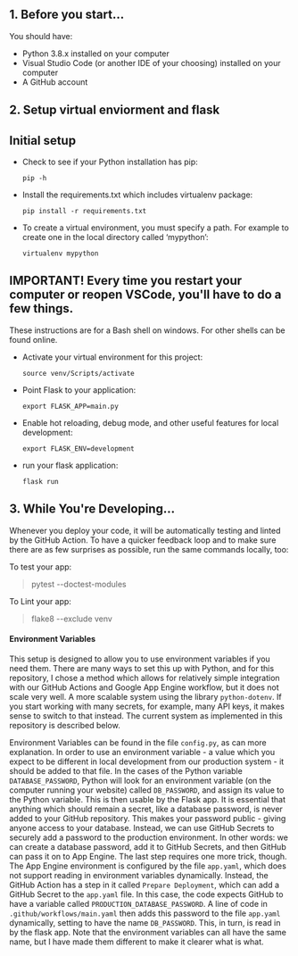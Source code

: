 ## 1. Before you start... 

You should have:
- Python 3.8.x installed on your computer 
- Visual Studio Code (or another IDE of your choosing) installed on your computer 
- A GitHub account

## 2. Setup virtual enviorment and flask

## Initial setup
- Check to see if your Python installation has pip:

    `pip -h`

- Install the requirements.txt which includes virtualenv package:

    `pip install -r requirements.txt`

- To create a virtual environment, you must specify a path. For example to create one in the local directory called ‘mypython’:

    `virtualenv mypython`


## IMPORTANT! Every time you restart your computer or reopen VSCode, you'll have to do a few things. 
These instructions are for a Bash shell on windows. For other shells can be found online. 

- Activate your virtual environment for this project: 
   
    `source venv/Scripts/activate`

- Point Flask to your application: 

    `export FLASK_APP=main.py`
    
- Enable hot reloading, debug mode, and other useful features for local development:  

    `export FLASK_ENV=development`
     
- run your flask application: 

    `flask run`

## 3. While You're Developing... 

Whenever you deploy your code, it will be automatically testing and linted by the GitHub Action. To have a quicker feedback loop and to make sure there are as few surprises as possible, run the same commands locally, too:

To test your app: 

> pytest --doctest-modules

To Lint your app: 
> flake8 --exclude venv 

#### Environment Variables 
This setup is designed to allow you to use environment variables if you need them. There are many ways to set this up with Python, and for this repository, I chose a method which allows for relatively simple integration with our GitHub Actions and Google App Engine workflow, but it does not scale very well. A more scalable system using the library `python-dotenv`. If you start working with many secrets, for example, many API keys, it makes sense to switch to that instead. The current system as implemented in this repository is described below.  

Environment Variables can be found in the file `config.py`, as can more explanation. In order to use an environment variable - a value which you expect to be different in local development from our production system - it should be added to that file. In the cases of the Python variable `DATABASE_PASSWORD`, Python will look for an environment variable (on the computer running your website) called `DB_PASSWORD`, and assign its value to the Python variable. This is then usable by the Flask app. It is essential that anything which should remain a secret, like a database password, is never added to your GitHub repository. This makes your password public - giving anyone access to your database. Instead, we can use GitHub Secrets to securely add a password to the production environment. In other words: we can create a database password, add it to GitHub Secrets, and then GitHub can pass it on to App Engine. The last step requires one more trick, though. The App Engine environment is configured by the file `app.yaml`, which does not support reading in environment variables dynamically. Instead, the GitHub Action has a step in it called `Prepare Deployment`, which can add a GitHub Secret to the `app.yaml` file. In this case, the code expects GitHub to have a variable called `PRODUCTION_DATABASE_PASSWORD`. A line of code in `.github/workflows/main.yaml` then adds this password to the file `app.yaml` dynamically, setting to have the name `DB_PASSWORD`. This, in turn, is read in by the flask app. Note that the environment variables can all have the same name, but I have made them different to make it clearer what is what. 